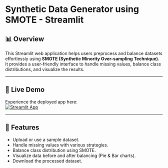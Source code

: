 # Synthetic Data Generator using SMOTE - Streamlit

## 📊 Overview
This Streamlit web application helps users preprocess and balance datasets effortlessly using **SMOTE (Synthetic Minority Over-sampling Technique)**. It provides a user-friendly interface to handle missing values, balance class distributions, and visualize the results.

---

## 🚀 Live Demo
Experience the deployed app here:  
[![Streamlit App](https://img.shields.io/badge/Streamlit-Live_App-brightgreen?logo=streamlit)]([https://YOUR-DEPLOYED-APP-LINK.streamlit.app](https://synthetic-data-generator-using-smote-app-e2ytw2twzehjuzonyjzgp.streamlit.app/))

---

## 📂 Features
- Upload or use a sample dataset.
- Handle missing values with various strategies.
- Balance class distribution using SMOTE.
- Visualize data before and after balancing (Pie & Bar charts).
- Download the processed dataset.




